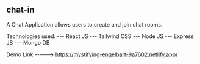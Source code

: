 ## chat-in

A Chat Application allows users to create and join chat rooms.

Technologies used:
---  React JS
---  Tailwind CSS
---  Node JS
---  Express JS
---  Mongo DB

Demo Link   ----->    https://mystifying-engelbart-9a7602.netlify.app/



